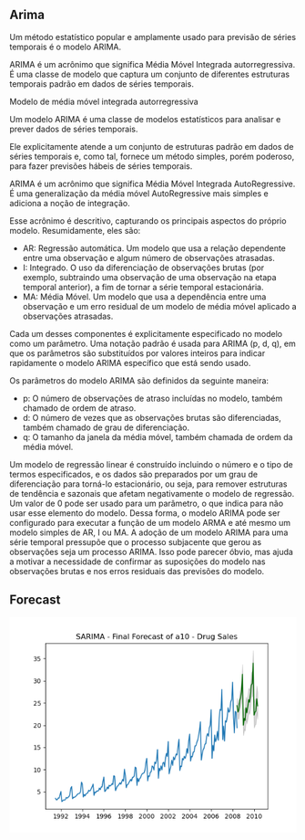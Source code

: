 ## Arima

Um método estatístico popular e amplamente usado para previsão de séries temporais é o modelo ARIMA.

ARIMA é um acrônimo que significa Média Móvel Integrada autorregressiva. É uma classe de modelo que captura um conjunto de diferentes estruturas temporais padrão em dados de séries temporais.

Modelo de média móvel integrada autorregressiva

Um modelo ARIMA é uma classe de modelos estatísticos para analisar e prever dados de séries temporais.

Ele explicitamente atende a um conjunto de estruturas padrão em dados de séries temporais e, como tal, fornece um método simples, porém poderoso, para fazer previsões hábeis de séries temporais.

ARIMA é um acrônimo que significa Média Móvel Integrada AutoRegressive. É uma generalização da média móvel AutoRegressive mais simples e adiciona a noção de integração.

Esse acrônimo é descritivo, capturando os principais aspectos do próprio modelo. Resumidamente, eles são:
  - AR: Regressão automática. Um modelo que usa a relação dependente entre uma observação e algum número de observações atrasadas.
  - I: Integrado. O uso da diferenciação de observações brutas (por exemplo, subtraindo uma observação de uma observação na etapa temporal anterior), a fim de tornar a série temporal estacionária.
  - MA: Média Móvel. Um modelo que usa a dependência entre uma observação e um erro residual de um modelo de média móvel aplicado a observações atrasadas.

Cada um desses componentes é explicitamente especificado no modelo como um parâmetro. Uma notação padrão é usada para ARIMA (p, d, q), em que os parâmetros são substituídos por valores inteiros para indicar rapidamente o modelo ARIMA específico que está sendo usado.

Os parâmetros do modelo ARIMA são definidos da seguinte maneira:

  - p: O número de observações de atraso incluídas no modelo, também chamado de ordem de atraso.
  - d: O número de vezes que as observações brutas são diferenciadas, também chamado de grau de diferenciação.
  - q: O tamanho da janela da média móvel, também chamada de ordem da média móvel.

Um modelo de regressão linear é construído incluindo o número e o tipo de termos especificados, e os dados são preparados por um grau de diferenciação para torná-lo estacionário, ou seja, para remover estruturas de tendência e sazonais que afetam negativamente o modelo de regressão. Um valor de 0 pode ser usado para um parâmetro, o que indica para não usar esse elemento do modelo. Dessa forma, o modelo ARIMA pode ser configurado para executar a função de um modelo ARMA e até mesmo um modelo simples de AR, I ou MA. A adoção de um modelo ARIMA para uma série temporal pressupõe que o processo subjacente que gerou as observações seja um processo ARIMA. Isso pode parecer óbvio, mas ajuda a motivar a necessidade de confirmar as suposições do modelo nas observações brutas e nos erros residuais das previsões do modelo.

## Forecast

<img src="https://raw.githubusercontent.com/vinhali/advanced_monitoring/master/arima/img/arima.png">
